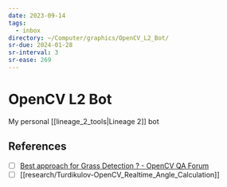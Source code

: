 ```yaml
---
date: 2023-09-14
tags:
  - inbox
directory: ~/Computer/graphics/OpenCV_L2_Bot/
sr-due: 2024-01-28
sr-interval: 3
sr-ease: 269
---
```

# OpenCV L2 Bot

My personal [[lineage_2_tools|Lineage 2]] bot

## References

- [ ] [Best approach for Grass Detection ? - OpenCV QA Forum](https://answers.opencv.org/question/103496/best-approach-for-grass-detection/)
- [ ] [[research/Turdikulov-OpenCV_Realtime_Angle_Calculation]]
